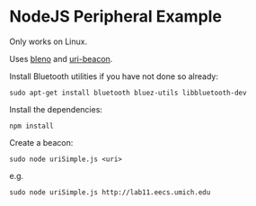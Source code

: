 NodeJS Peripheral Example
=========================

Only works on Linux.

Uses [bleno](https://github.com/sandeepmistry/bleno) and [uri-beacon](https://github.com/don/node-uri-beacon).

Install Bluetooth utilities if you have not done so already:

	sudo apt-get install bluetooth bluez-utils libbluetooth-dev

Install the dependencies:

    npm install

Create a beacon:

    sudo node uriSimple.js <uri>

e.g.

    sudo node uriSimple.js http://lab11.eecs.umich.edu
